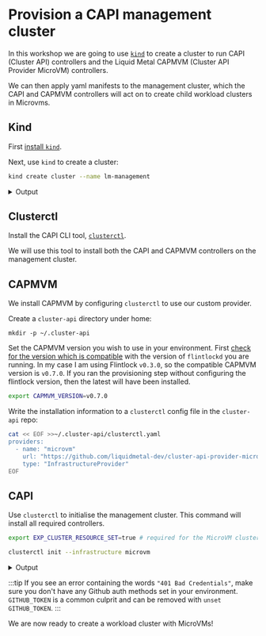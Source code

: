 # Provision a CAPI management cluster

In this workshop we are going to use [`kind`][kind] to create a cluster to run
CAPI (Cluster API) controllers and the Liquid Metal CAPMVM (Cluster API Provider MicroVM)
controllers.

We can then apply yaml manifests to the management cluster, which the CAPI and CAPMVM
controllers will act on to create child workload clusters in Microvms.

<!--
This page is a copy of docs/tutorial-equinix/capi.md
If you change one, don't forget to copy over to the other
-->

## Kind

First [install `kind`][kind].

Next, use `kind` to create a cluster:

```bash
kind create cluster --name lm-management
```

<details><summary>Output</summary>

```bash
Creating cluster "lm-management" ...
 ✓ Ensuring node image (kindest/node:v1.21.1) 🖼
 ✓ Preparing nodes 📦
 ✓ Writing configuration 📜
 ✓ Starting control-plane 🕹️
 ✓ Installing CNI 🔌
 ✓ Installing StorageClass 💾
Set kubectl context to "kind-lm-management"
You can now use your cluster with:

kubectl cluster-info --context kind-lm-management

Have a nice day! 👋
```

</details>

## Clusterctl

Install the CAPI CLI tool, [`clusterctl`][clusterctl].

We will use this tool to install both the CAPI and CAPMVM controllers on the
management cluster.

## CAPMVM

We install CAPMVM by configuring `clusterctl` to use our custom provider.

Create a `cluster-api` directory under home:

```
mkdir -p ~/.cluster-api
```

Set the CAPMVM version you wish to use in your environment. First [check for the
version which is compatible][compat] with the version of `flintlockd` you are running.
In my case I am using Flintlock `v0.3.0`, so the compatible CAPMVM version is `v0.7.0`.
If you ran the provisioning step without configuring the flintlock version, then
the latest will have been installed.

```bash
export CAPMVM_VERSION=v0.7.0
```

Write the installation information to a `clusterctl` config file in the `cluster-api`
repo:

```bash
cat << EOF >>~/.cluster-api/clusterctl.yaml
providers:
  - name: "microvm"
    url: "https://github.com/liquidmetal-dev/cluster-api-provider-microvm/releases/download/$CAPMVM_VERSION/infrastructure-components.yaml"
    type: "InfrastructureProvider"
EOF
```

## CAPI

Use `clusterctl` to initialise the management cluster. This command will install all
required controllers.

```bash
export EXP_CLUSTER_RESOURCE_SET=true # required for the MicroVM clusters we want to create later

clusterctl init --infrastructure microvm
```

<details><summary>Output</summary>

```bash
Fetching providers
Installing cert-manager Version="v1.5.3"
Waiting for cert-manager to be available...
Installing Provider="cluster-api" Version="v1.2.2" TargetNamespace="capi-system"
Installing Provider="bootstrap-kubeadm" Version="v1.2.2" TargetNamespace="capi-kubeadm-bootstrap-system"
I0927 13:51:15.765771  815920 request.go:665] Waited for 1.023726916s due to client-side throttling, not priority and fairness, request: GET:https://127.0.0.1:38035/apis/bootstrap.cluster.x-k8s.io/v1beta1?timeout=30s
Installing Provider="control-plane-kubeadm" Version="v1.2.2" TargetNamespace="capi-kubeadm-control-plane-system"
Installing Provider="infrastructure-microvm" Version="v0.7.0" TargetNamespace="capmvm-system"

Your management cluster has been initialized successfully!

You can now create your first workload cluster by running the following:

  clusterctl generate cluster [name] --kubernetes-version [version] | kubectl apply -f -
```

</details>

:::tip
If you see an error containing the words `"401 Bad Credentials"`, make sure you don't
have any Github auth methods set in your environment. `GITHUB_TOKEN` is a common
culprit and can be removed with `unset GITHUB_TOKEN`.
:::

We are now ready to create a workload cluster with MicroVMs!

[kind]: https://kind.sigs.k8s.io/
[capi]: https://cluster-api.sigs.k8s.io/
[capmvm]: https://github.com/liquidmetal-dev/cluster-api-provider-microvm
[clusterctl]: https://cluster-api.sigs.k8s.io/user/quick-start.html#install-clusterctl
[compat]: https://github.com/liquidmetal-dev/cluster-api-provider-microvm/blob/main/docs/compatibility.md
